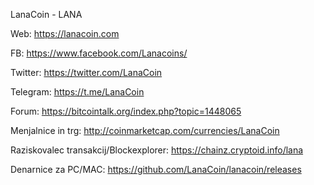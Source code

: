 LanaCoin - LANA

Web: https://lanacoin.com

FB: https://www.facebook.com/Lanacoins/

Twitter: https://twitter.com/LanaCoin

Telegram: https://t.me/LanaCoin

Forum: https://bitcointalk.org/index.php?topic=1448065

Menjalnice in trg: http://coinmarketcap.com/currencies/LanaCoin

Raziskovalec transakcij/Blockexplorer: https://chainz.cryptoid.info/lana

Denarnice za PC/MAC: https://github.com/LanaCoin/lanacoin/releases

